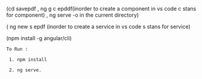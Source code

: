 
     
   (cd savepdf , ng g c epddf(inorder to create a component in vs code c stans for component) , ng serve -o in the current directory)
   
   ( ng new s epdf (inorder to create a service in vs code s stans for service) 
   
   (npm install -g angular/cli)
   
   
    To Run :
      
     1. npm install
     
     2. ng serve.
